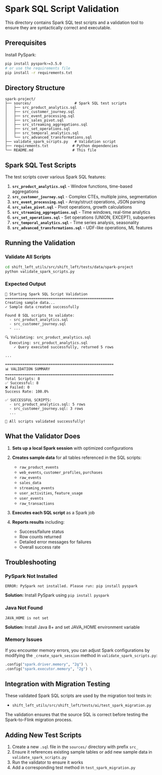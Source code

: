# Spark SQL Script Validation

This directory contains Spark SQL test scripts and a validation tool to ensure they are syntactically correct and executable.

## Prerequisites

Install PySpark:
```bash
pip install pyspark>=3.5.0
# or use the requirements file
pip install -r requirements.txt
```

## Directory Structure

```
spark-project/
├── sources/                    # Spark SQL test scripts
│   ├── src_product_analytics.sql
│   ├── src_customer_journey.sql
│   ├── src_event_processing.sql
│   ├── src_sales_pivot.sql
│   ├── src_streaming_aggregations.sql
│   ├── src_set_operations.sql
│   ├── src_temporal_analytics.sql
│   └── src_advanced_transformations.sql
├── validate_spark_scripts.py   # Validation script
├── requirements.txt           # Python dependencies
└── README.md                  # This file
```

## Spark SQL Test Scripts

The test scripts cover various Spark SQL features:

1. **`src_product_analytics.sql`** - Window functions, time-based aggregations
2. **`src_customer_journey.sql`** - Complex CTEs, multiple joins, segmentation
3. **`src_event_processing.sql`** - Array/struct operations, JSON parsing
4. **`src_sales_pivot.sql`** - Pivot operations, growth calculations
5. **`src_streaming_aggregations.sql`** - Time windows, real-time analytics
6. **`src_set_operations.sql`** - Set operations (UNION, EXCEPT), subqueries
7. **`src_temporal_analytics.sql`** - Time series analysis, seasonality
8. **`src_advanced_transformations.sql`** - UDF-like operations, ML features

## Running the Validation

### Validate All Scripts

```bash
cd shift_left_utils/src/shift_left/tests/data/spark-project
python validate_spark_scripts.py
```

### Expected Output

```
🚀 Starting Spark SQL Script Validation
==================================================
Creating sample data...
✓ Sample data created successfully

Found 8 SQL scripts to validate:
  - src_product_analytics.sql
  - src_customer_journey.sql
  - ...

🔍 Validating: src_product_analytics.sql
  Executing: src_product_analytics.sql
    ✓ Query executed successfully, returned 5 rows

...

==================================================
📊 VALIDATION SUMMARY
==================================================
Total Scripts: 8
✅ Successful: 8
❌ Failed: 0
Success Rate: 100.0%

✅ SUCCESSFUL SCRIPTS:
  - src_product_analytics.sql: 5 rows
  - src_customer_journey.sql: 3 rows
  ...

🎉 All scripts validated successfully!
```

## What the Validator Does

1. **Sets up a local Spark session** with optimized configurations
2. **Creates sample data** for all tables referenced in the SQL scripts:
   - `raw_product_events`
   - `web_events`, `customer_profiles`, `purchases`
   - `raw_events`
   - `sales_data`
   - `streaming_events`
   - `user_activities`, `feature_usage`
   - `user_events`
   - `raw_transactions`

3. **Executes each SQL script** as a Spark job
4. **Reports results** including:
   - Success/failure status
   - Row counts returned
   - Detailed error messages for failures
   - Overall success rate

## Troubleshooting

### PySpark Not Installed
```
ERROR: PySpark not installed. Please run: pip install pyspark
```
**Solution:** Install PySpark using `pip install pyspark`

### Java Not Found
```
JAVA_HOME is not set
```
**Solution:** Install Java 8+ and set JAVA_HOME environment variable

### Memory Issues
If you encounter memory errors, you can adjust Spark configurations by modifying the `_create_spark_session` method in `validate_spark_scripts.py`:

```python
.config("spark.driver.memory", "2g") \
.config("spark.executor.memory", "2g") \
```

## Integration with Migration Testing

These validated Spark SQL scripts are used by the migration tool tests in:
- `shift_left_utils/src/shift_left/tests/ai/test_spark_migration.py`

The validation ensures that the source SQL is correct before testing the Spark-to-Flink migration process.

## Adding New Test Scripts

1. Create a new `.sql` file in the `sources/` directory with prefix `src_`
2. Ensure it references existing sample tables or add new sample data in `validate_spark_scripts.py`
3. Run the validator to ensure it works
4. Add a corresponding test method in `test_spark_migration.py` 